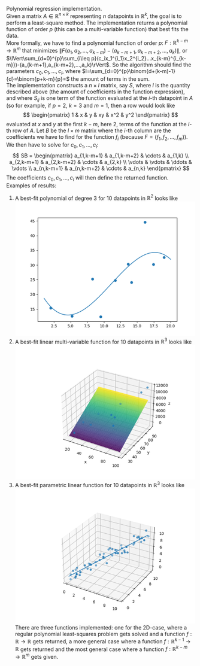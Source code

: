 Polynomial regression implementation.  
Given a matrix $A\in\mathbb{R}^{n\times k}$ representing $n$ datapoints in $\mathbb{R}^k$, the goal is to perform a least-square method. The implementation returns a polynomial function of order $p$ (this can be a multi-variable function) that best fits the data.  
More formally, we have to find a polynomial function of order $p$: $F:\mathbb{R}^{k-m}\to\mathbb{R}^m$ that minimizes $\lVert F(a_1,a_2,...,a_{k-m})-(a_{k-m+1},a_{k-m+2},...,a_k)\rVert$, or $\lVert\sum_{d=0}^{p}\sum_{i\leq p}(c_ix_1^{i_1}x_2^{i_2}...x_{k-m}^{i_{k-m}})-(a_{k-m+1},a_{k-m+2},...,a_k)\rVert$. So the algorithm should find the parameters $c_0,c_1,...,c_l$, where $l=\sum_{d=0}^{p}\binom{d+(k-m)-1}{d}=\binom{p+k-m}{p}=$ the amount of terms in the sum.  
The implementation constructs a $n\times l$ matrix, say $S$, where $l$ is the quantity described above (the amount of coefficients in the function expression), and where $S_{ij}$ is one term of the function evaluated at the $i$-th datapoint in $A$ (so for example, if $p=2$, $k=3$ and $m=1$, then a row would look like  
$$
\begin{pmatrix}
1 & x & y & xy & x^2 & y^2
\end{pmatrix}
$$
evaluated at $x$ and $y$ at the first $k-m$, here 2, terms of the function at the $i$-th row of $A$. Let $B$ be the $l\times m$ matrix where the $i$-th column are the coefficients we have to find for the function $f_i$ (because $F=(f_1,f_2,...,f_m)$). We then have to solve for $c_0,c_1,...,c_l$:  
$$
SB = \begin{pmatrix}
a_{1,k-m+1} & a_{1,k-m+2} & \cdots & a_{1,k} \\
a_{2,k-m+1} & a_{2,k-m+2} & \cdots & a_{2,k} \\
\vdots      & \vdots      & \ddots & \vdots \\
a_{n,k-m+1} & a_{n,k-m+2} & \cdots & a_{n,k}
\end{pmatrix}
$$ 
The coefficients $c_0,c_1,...,c_l$ will then define the returned function.  
Examples of results:  
1. A best-fit polynomial of degree 3 for 10 datapoints in $\mathbb{R}^2$ looks like  
![Logo](test_2D.png)
2. A best-fit linear multi-variable function for 10 datapoints in $\mathbb{R}^3$ looks like  
![Logo](test_3D.png)
3. A best-fit parametric linear function for 10 datapoints in $\mathbb{R}^3$ looks like  
![Logo](test_parametrisation.png)
There are three functions implemented: one for the 2D-case, where a regular polynomial least-squares problem gets solved and a function $f:\mathbb{R}\to\mathbb{R}$ gets returned, a more general case where a function $f:\mathbb{R}^{k-1}\to\mathbb{R}$ gets returned and the most general case where a function $f:\mathbb{R}^{k-m}\to\mathbb{R}^m$ gets given.
